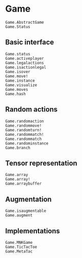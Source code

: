 
# Game
```@docs
Game.AbstractGame
Game.Status
```

## Basic interface
```@docs
Game.status
Game.activeplayer
Game.legalactions
Game.isactionlegal
Game.isover
Game.move!
Game.instance
Game.visualize
Game.moves
Game.hash
```

## Random actions
```@docs
Game.randomaction
Game.randommove!
Game.randomturn!
Game.randommatch!
Game.randommatch
Game.randominstance
Game.branch
```

## Tensor representation
```@docs
Game.array
Game.array!
Game.arraybuffer
```

## Augmentation
```@docs
Game.isaugmentable
Game.augment
```

## Implementations
```@docs
Game.MNKGame
Game.TicTacToe
Game.MetaTac
```